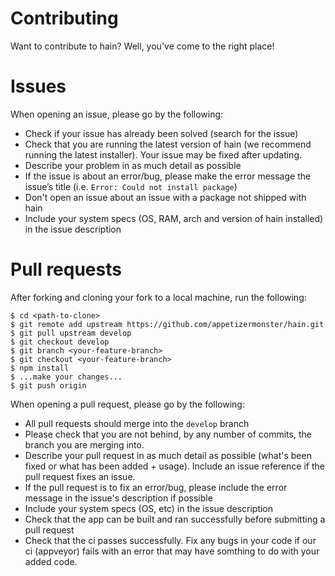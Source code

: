 # Contributing
Want to contribute to hain? Well, you've come to the right place!

# Issues
When opening an issue, please go by the following:

- Check if your issue has already been solved (search for the issue)
- Check that you are running the latest version of hain (we recommend running the latest installer). Your issue may be fixed after updating.
- Describe your problem in as much detail as possible
- If the issue is about an error/bug, please make the error message the issue’s title (i.e. `Error: Could not install package`)
- Don't open an issue about an issue with a package not shipped with hain
- Include your system specs (OS, RAM, arch and version of hain installed) in the issue description

# Pull requests
After forking and cloning your fork to a local machine, run the following:
```
$ cd <path-to-clone>
$ git remote add upstream https://github.com/appetizermonster/hain.git
$ git pull upstream develop
$ git checkout develop
$ git branch <your-feature-branch>
$ git checkout <your-feature-branch>
$ npm install
$ ...make your changes...
$ git push origin
```
When opening a pull request, please go by the following:

- All pull requests should merge into the `develop` branch
- Please check that you are not behind, by any number of commits, the branch you are merging into.
- Describe your pull request in as much detail as possible (what's been fixed or what has been added + usage). Include an issue reference if the pull request fixes an issue.
- If the pull request is to fix an error/bug, please include the error message in the issue's description if possible
- Include your system specs (OS, etc) in the issue description
- Check that the app can be built and ran successfully before submitting a pull request
- Check that the ci passes successfully. Fix any bugs in your code if our ci (appveyor) fails with an error that may have somthing to do with your added code.


